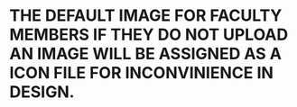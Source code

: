 # THE DEFAULT IMAGE FOR FACULTY MEMBERS IF THEY DO NOT UPLOAD AN IMAGE WILL BE ASSIGNED AS A ICON FILE FOR INCONVINIENCE IN DESIGN.